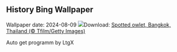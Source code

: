 ## History Bing Wallpaper
Wallpaper date: 2024-08-09
![](https://www.bing.com/th?id=OHR.SpottedOwlet_EN-US7339417169_UHD.jpg&w=1000)Download: [Spotted owlet, Bangkok, Thailand (© Tfilm/Getty Images)](https://www.bing.com/th?id=OHR.SpottedOwlet_EN-US7339417169_UHD.jpg)

Auto get programm by LtgX
